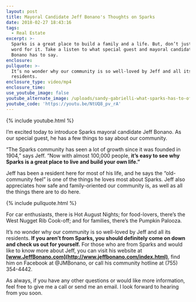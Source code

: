 ```yaml
---
layout: post
title: Mayoral Candidate Jeff Bonano's Thoughts on Sparks
date: 2018-02-27 18:43:16
tags:
  - Real Estate
excerpt: >-
  Sparks is a great place to build a family and a life. But, don’t just take my
  word for it. Take a listen to what special guest and mayoral candidate Jeff
  Bonano has to say.
enclosure:
pullquote: >-
  It’s no wonder why our community is so well-loved by Jeff and all its
  residents.
enclosure_type: video/mp4
enclosure_time:
use_youtube_image: false
youtube_alternate_image: /uploads/sandy-gabrielli-what-sparks-has-to-offer-youtube.jpg
youtube_code: 'https://youtu.be/NtUQ8_pv_rA'
---
```


{% include youtube.html %}

I’m excited today to introduce Sparks mayoral candidate Jeff Bonano. As our special guest, he has a few things to say about our community.

“The Sparks community has seen a lot of growth since it was founded in 1904,” says Jeff. “Now with almost 100,000 people, **it’s easy to see why Sparks is a great place to live and build your own life.”&nbsp;**

Jeff has been a resident here for most of his life, and he says the “old-community feel” is one of the things he loves most about Sparks. Jeff also appreciates how safe and family-oriented our community is, as well as all the things there are to do here.

{% include pullquote.html %}

For car enthusiasts, there is Hot August Nights; for food-lovers, there’s the West Nugget Rib Cook-off; and for families, there’s the Pumpkin Palooza.&nbsp;

It’s no wonder why our community is so well-loved by Jeff and all its residents. **If you aren’t from Sparks, you should definitely come on down and check us out for yourself.** For those who are from Sparks and would like to know more about Jeff, you can visit his website at **[www.JeffBonano.com](http://www.jeffbonano.com/index.html)**, find him on Facebook at @JMBonano, or call his community hotline at (755) 354-4442.&nbsp;

As always, if you have any other questions or would like more information, feel free to give me a call or send me an email. I look forward to hearing from you soon.<br>&nbsp;